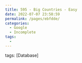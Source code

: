 ```yaml
---
title: 595 - Big Countries - Easy
date: 2022-07-07 23:58:59
permalink: /pages/ebfdde/
categories:
  - Google
  - Incomplete
tags:
  - 
---
```

tags: [Database]